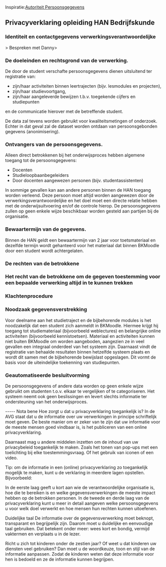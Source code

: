 Inspiratie:[Autoriteit Persoonsgegevens](https://autoriteitpersoonsgegevens.nl/nl/onderwerpen/avg-nieuwe-europese-privacywetgeving/rechten-van-betrokkenen)

## Privacyverklaring opleiding HAN Bedrijfskunde

### Identiteit en contactgegevens verwerkingsverantwoordelijke
<De contactgegevens van de FG >> Bespreken met Danny>

### De doeleinden en rechtsgrond van de verwerking.
De door de student verschafte persoonsgegevens dienen uitsluitend ter registratie van:

* zijn/haar activiteiten binnen leertrajecten (bijv. lesmodules en projecten),
* zijn/haar studievoortgang,
* zijn/haar aangeleverde bewijzen t.b.v. toegekende cijfers en studiepunten

en de communicatie hierover met de betreffende student.

De data zal tevens worden gebruikt voor kwaliteitsmetingen of onderzoek. Echter in dat geval zal de dataset worden ontdaan van persoonsgebonden gegevens (anonimisering).

### Ontvangers van de persoonsgegevens.
Alleen direct betrokkenen bij het onderwijsproces hebben algemene toegang tot de persoonsgegevens:

* Docenten
* Studieloopbaanbegeleiders
* Door docenten aangewezen personen (bijv. studentassistenten)

In sommige gevallen kan aan andere personen binnen de HAN toegang worden verleend. Deze persoon moet altijd worden aangewezen door de verwerkingsverantwoordelijke en het doel moet een directe relatie hebben met de onderwijsuitvoering en/of de controle hierop. De persoonsgegevens zullen op geen enkele wijze beschikbaar worden gesteld aan partijen bij de organisatie.
<Auditproces ontwerpen>

### Bewaartermijn van de gegevens.
Binnen de HAN geldt een bewaartermijn van 2 jaar voor toetsmateriaal en dezelfde termijn wordt gehanteerd voor het materiaal dat binnen BKMoodle door een student wordt achtergelaten.

### De rechten van de betrokkene
<Rachid>


### Het recht van de betrokkene om de gegeven toestemming voor een bepaalde verwerking altijd in te kunnen trekken
<Rachid>


### Klachtenprocedure
<Rachid>


### Noodzaak gegevensverstrekking
Voor deelname aan het studietraject en de bijbehorende modules is het noodzakelijk dat een student zich aanmeldt in BKMoodle. Hiermee krijgt hij toegang tot studiemateriaal (bijvoorbeeld weblectures) en belangrijke online activiteiten (bijvoorbeeld kennistoetsen). Materiaal en activiteiten kunnen niet buiten BKMoodle om worden aangeboden, aangezien ze in veel gevallen een integraal onderdeel van het systeem zijn. Daarnaast vindt de registratie van behaalde resultaten binnen hetzelfde systeem plaats en wordt dit samen met de bijbehorende bewijslast opgeslagen. Dit vormt de basis voor de uiteindelijke toekenning van studiepunten.


### Geautomatiseerde besluitvorming
De persoonsgegevens of andere data worden op geen enkele wijze gebruikt om studenten t.o.v. elkaar te vergelijken of te categoriseren. Het systeem neemt ook geen beslissingen en levert slechts informatie ter ondersteuning van het onderwijsproces.



----- Nota bene
Hoe zorgt u dat u privacyverklaring toegankelijk is?
In de AVG staat dat u de informatie over uw verwerkingen in principe schriftelijk moet geven. De beste manier om er zeker van te zijn dat uw informatie voor de meeste mensen goed vindbaar is, is het publiceren van een online privacyverklaring.

Daarnaast mag u andere middelen inzetten om de inhoud van uw privacybeleid toegankelijk te maken. Zoals het tonen van pop-ups met een toelichting bij elke toestemmingsvraag. Of het gebruik van iconen of een video.

Tip: om de informatie in een (online) privacyverklaring zo toegankelijk mogelijk te maken, kunt u de verklaring in meerdere lagen opstellen. Bijvoorbeeld:

In de eerste laag geeft u kort aan wie de verantwoordelijke organisatie is, hoe die te bereiken is en welke gegevensverwerkingen de meeste impact hebben op de betrokken personen.
In de tweede en derde laag van de privacyverklaring kunt u meer in detail aangeven welke persoonsgegevens u voor welk doel verwerkt en hoe mensen hun rechten kunnen uitoefenen.


Duidelijke taal
De informatie over de gegevensverwerking moet beknopt, transparant en begrijpelijk zijn. Daarom moet u duidelijke en eenvoudige taal gebruiken. Dat betekent onder meer: wees kort en bondig, vermijd vaktermen en verplaats u in de lezer.

Richt u zich tot kinderen onder de zestien jaar? Of weet u dat kinderen uw diensten veel gebruiken? Dan moet u de woordkeuze, toon en stijl van de informatie aanpassen. Zodat de kinderen weten dat deze informatie voor hen is bedoeld en ze de informatie kunnen begrijpen.
